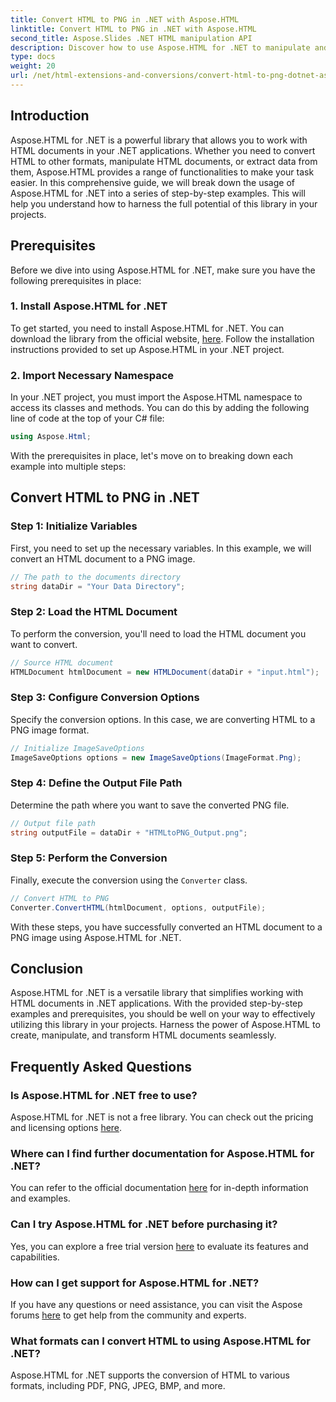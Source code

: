```yaml
---
title: Convert HTML to PNG in .NET with Aspose.HTML
linktitle: Convert HTML to PNG in .NET with Aspose.HTML
second_title: Aspose.Slides .NET HTML manipulation API
description: Discover how to use Aspose.HTML for .NET to manipulate and convert HTML documents. Step-by-step guide for effective .NET development.
type: docs
weight: 20
url: /net/html-extensions-and-conversions/convert-html-to-png-dotnet-aspose-html/
---
```


## Introduction

Aspose.HTML for .NET is a powerful library that allows you to work with HTML documents in your .NET applications. Whether you need to convert HTML to other formats, manipulate HTML documents, or extract data from them, Aspose.HTML provides a range of functionalities to make your task easier. In this comprehensive guide, we will break down the usage of Aspose.HTML for .NET into a series of step-by-step examples. This will help you understand how to harness the full potential of this library in your projects.

## Prerequisites

Before we dive into using Aspose.HTML for .NET, make sure you have the following prerequisites in place:

### 1. Install Aspose.HTML for .NET

To get started, you need to install Aspose.HTML for .NET. You can download the library from the official website, [here](https://releases.aspose.com/html/net/). Follow the installation instructions provided to set up Aspose.HTML in your .NET project.

### 2. Import Necessary Namespace

In your .NET project, you must import the Aspose.HTML namespace to access its classes and methods. You can do this by adding the following line of code at the top of your C# file:

```csharp
using Aspose.Html;
```

With the prerequisites in place, let's move on to breaking down each example into multiple steps:

## Convert HTML to PNG in .NET

### Step 1: Initialize Variables

First, you need to set up the necessary variables. In this example, we will convert an HTML document to a PNG image.

```csharp
// The path to the documents directory
string dataDir = "Your Data Directory";
```

### Step 2: Load the HTML Document

To perform the conversion, you'll need to load the HTML document you want to convert. 

```csharp
// Source HTML document  
HTMLDocument htmlDocument = new HTMLDocument(dataDir + "input.html");
```

### Step 3: Configure Conversion Options

Specify the conversion options. In this case, we are converting HTML to a PNG image format.

```csharp
// Initialize ImageSaveOptions 
ImageSaveOptions options = new ImageSaveOptions(ImageFormat.Png);
```

### Step 4: Define the Output File Path

Determine the path where you want to save the converted PNG file.

```csharp
// Output file path 
string outputFile = dataDir + "HTMLtoPNG_Output.png";
```

### Step 5: Perform the Conversion

Finally, execute the conversion using the `Converter` class.

```csharp
// Convert HTML to PNG
Converter.ConvertHTML(htmlDocument, options, outputFile);
```

With these steps, you have successfully converted an HTML document to a PNG image using Aspose.HTML for .NET.

## Conclusion

Aspose.HTML for .NET is a versatile library that simplifies working with HTML documents in .NET applications. With the provided step-by-step examples and prerequisites, you should be well on your way to effectively utilizing this library in your projects. Harness the power of Aspose.HTML to create, manipulate, and transform HTML documents seamlessly.

## Frequently Asked Questions

### Is Aspose.HTML for .NET free to use?
Aspose.HTML for .NET is not a free library. You can check out the pricing and licensing options [here](https://purchase.aspose.com/buy).

### Where can I find further documentation for Aspose.HTML for .NET?
You can refer to the official documentation [here](https://reference.aspose.com/html/net/) for in-depth information and examples.

### Can I try Aspose.HTML for .NET before purchasing it?
Yes, you can explore a free trial version [here](https://releases.aspose.com/) to evaluate its features and capabilities.

### How can I get support for Aspose.HTML for .NET?
If you have any questions or need assistance, you can visit the Aspose forums [here](https://forum.aspose.com/) to get help from the community and experts.

### What formats can I convert HTML to using Aspose.HTML for .NET?
Aspose.HTML for .NET supports the conversion of HTML to various formats, including PDF, PNG, JPEG, BMP, and more.

